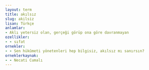 ```yaml
---
layout: term
title: akılsız
slug: akilsiz
lisan: Türkçe
anlamlar:
- Aklı yetersiz olan, gerçeği görüp ona göre davranmayan
ozellikler:
- - sıfat
ornekler:
- - Sen hükûmeti yönetenleri hep bilgisiz, akılsız mı sanırsın?
orneklerkaynak:
- - Necati Cumalı
---
```

